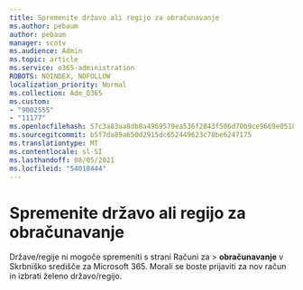 ```yaml
---
title: Spremenite državo ali regijo za obračunavanje
ms.author: pebaum
author: pebaum
manager: scotv
ms.audience: Admin
ms.topic: article
ms.service: o365-administration
ROBOTS: NOINDEX, NOFOLLOW
localization_priority: Normal
ms.collection: Adm_O365
ms.custom:
- "9002555"
- "11177"
ms.openlocfilehash: 57c3a83aa8db8a4969579ea536f2843f506d70b9ce9669e0518ebd6f6e98acbb
ms.sourcegitcommit: b5f7da89a650d2915dc652449623c78be6247175
ms.translationtype: MT
ms.contentlocale: sl-SI
ms.lasthandoff: 08/05/2021
ms.locfileid: "54018444"
---
```

# <a name="change-billing-country-or-region"></a>Spremenite državo ali regijo za obračunavanje

Države/regije ni mogoče spremeniti s strani Računi za  >  **obračunavanje** v Skrbniško središče za Microsoft 365. Morali se boste prijaviti za nov račun in izbrati želeno državo/regijo. 